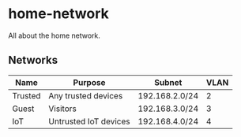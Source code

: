 # home-network
All about the home network.

## Networks

Name    | Purpose               | Subnet         | VLAN
--------|-----------------------|----------------|-----
Trusted | Any trusted devices   | 192.168.2.0/24 | 2
Guest   | Visitors              | 192.168.3.0/24 | 3
IoT     | Untrusted IoT devices | 192.168.4.0/24 | 4
